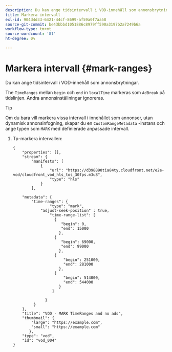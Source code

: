 ```yaml
---
description: Du kan ange tidsintervall i VOD-innehåll som annonsbrytningar.
title: Markera intervall
exl-id: 904d4d33-6421-44cf-8699-af59a0f7aa58
source-git-commit: be43bbbd1051886c8979ff590a3197b2a7249b6a
workflow-type: tm+mt
source-wordcount: '81'
ht-degree: 0%

---
```


# Markera intervall {#mark-ranges}

Du kan ange tidsintervall i VOD-innehåll som annonsbrytningar.

The `TimeRanges` mellan `begin` och `end` in `localTime` markeras som `AdBreak` på tidslinjen. Andra annonsinställningar ignoreras.

>[!TIP]
>
>Om du bara vill markera vissa intervall i innehållet som annonser, utan dynamisk annonsinfogning, skapar du en `CustomRangeMetadata` -instans och ange typen som `MARK` med definierade anpassade intervall.

1. Tp-markera intervallen:

   ```
   {   
       "properties": [],
       "stream": {
           "manifests": [
               {
                   "url": "https://d398890tia84ty.cloudfront.net/e2e-vod/cloudfront_vod_hls_tos_30fps.m3u8",
                   "type": "hls"
               }
           ],
   
       "metadata": {
           "time-ranges": {
                   "type": "mark",
               "adjust-seek-position" : true,   
                   "time-range-list": [
                     {
                        "begin": 0,
                        "end": 15000
                       },
                     {
                        "begin": 69000,
                        "end": 99000
                       },
                     {
                         "begin": 251000,
                         "end": 281000
                       },
                     {
                         "begin": 514000,
                         "end": 544000
                       }
                    ]
   
                 }
            }           
       },   
       "title": "VOD - MARK TimeRanges and no ads",
       "thumbnail": {
           "large": "https://example.com",
           "small": "https://example.com"
          },
       "type": "vod",
       "id": "vod_004"
   }
   ```
